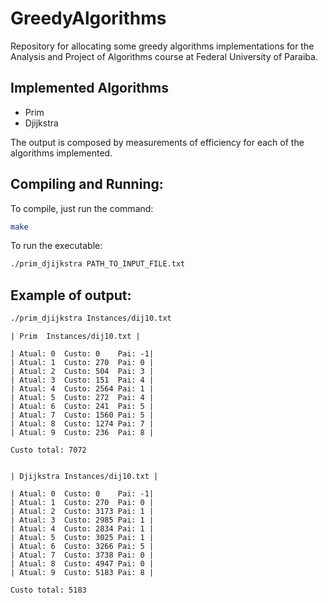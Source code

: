 # GreedyAlgorithms
Repository for allocating some greedy algorithms implementations for the Analysis and Project of Algorithms course at Federal University of Paraiba.

## Implemented Algorithms
* Prim
* Djijkstra

The output is composed by measurements of efficiency for each of the algorithms implemented.

## Compiling and Running:

To compile, just run the command:

```bash
make
```

To run the executable:

```bash
./prim_djijkstra PATH_TO_INPUT_FILE.txt
```

## Example of output:

```bash
./prim_djijkstra Instances/dij10.txt
```

    | Prim	Instances/dij10.txt |

    | Atual: 0	Custo: 0	Pai: -1|
    | Atual: 1	Custo: 270	Pai: 0 |
    | Atual: 2	Custo: 504	Pai: 3 |
    | Atual: 3	Custo: 151	Pai: 4 |
    | Atual: 4	Custo: 2564	Pai: 1 |
    | Atual: 5	Custo: 272	Pai: 4 |
    | Atual: 6	Custo: 241	Pai: 5 |
    | Atual: 7	Custo: 1560	Pai: 5 |
    | Atual: 8	Custo: 1274	Pai: 7 |
    | Atual: 9	Custo: 236	Pai: 8 |

    Custo total: 7072


    | Djijkstra	Instances/dij10.txt |

    | Atual: 0	Custo: 0	Pai: -1|
    | Atual: 1	Custo: 270	Pai: 0 |
    | Atual: 2	Custo: 3173	Pai: 1 |
    | Atual: 3	Custo: 2985	Pai: 1 |
    | Atual: 4	Custo: 2834	Pai: 1 |
    | Atual: 5	Custo: 3025	Pai: 1 |
    | Atual: 6	Custo: 3266	Pai: 5 |
    | Atual: 7	Custo: 3738	Pai: 0 |
    | Atual: 8	Custo: 4947	Pai: 0 |
    | Atual: 9	Custo: 5183	Pai: 8 |

    Custo total: 5183
